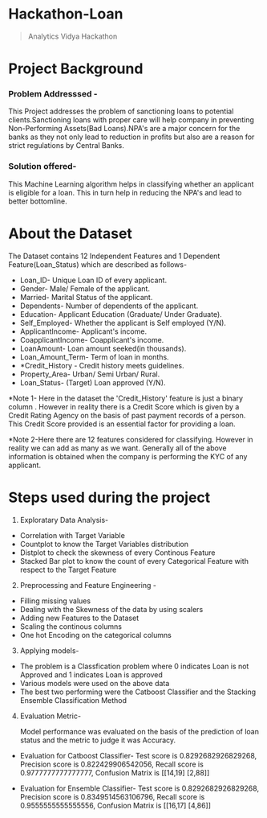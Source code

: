 # Hackathon-Loan
>Analytics Vidya Hackathon

# Project Background
### Problem Addresssed -
This Project addresses the problem of sanctioning loans to potential clients.Sanctioning loans with proper care will help company in preventing Non-Performing Assets(Bad  Loans).NPA's are a major concern for the banks as they not only lead to reduction in profits but also are a reason for strict regulations by Central Banks.
### Solution offered-
This Machine Learning algorithm helps in classifying whether an applicant is eligible for a loan. This in turn help in reducing the NPA's and lead to better bottomline. 

# About the Dataset
The Dataset contains 12 Independent Features and 1 Dependent Feature(Loan_Status) which are described as follows-
- Loan_ID-	Unique Loan ID of every applicant.
- Gender-	Male/ Female of the applicant.
- Married-	Marital Status of the applicant.
- Dependents-	Number of dependents of the applicant.
- Education-	Applicant Education (Graduate/ Under Graduate).
- Self_Employed-	Whether the applicant is Self employed (Y/N).
- ApplicantIncome-	Applicant's income.
- CoapplicantIncome-	Coapplicant's income.
- LoanAmount-	Loan amount seeked(in thousands).
- Loan_Amount_Term-	Term of loan in months.
- *Credit_History -	Credit history meets guidelines.
- Property_Area-	Urban/ Semi Urban/ Rural.
- Loan_Status-	(Target) Loan approved (Y/N).


*Note 1- Here in the dataset the 'Credit_History' feature is just a binary column . However in reality there is a Credit Score which is given by a Credit Rating Agency on the basis of past payment records of a person. This Credit Score provided is an essential factor for providing a loan.

*Note 2-Here there are 12 features considered for classifying. However in reality we can add as many as we want. Generally all of the above information is obtained when the company is performing the KYC of any applicant.

# Steps used during the project
1) Exploratary Data Analysis- 
  - Correlation with Target Variable
  - Countplot to know the Target Variables distribution
  - Distplot to check the skewness of every Continous Feature
  - Stacked Bar plot to know the count of every Categorical Feature with respect to the Target Feature
  
 2) Preprocessing and Feature Engineering -
  - Filling missing values
  - Dealing with the Skewness of the data by using scalers
  - Adding new Features to the Dataset
  - Scaling the continous columns
  - One hot Encoding on the categorical columns
  
  3) Applying models-
  - The problem is a Classfication problem where 0 indicates Loan is not Approved and 1 indicates Loan is approved
  - Various models were used on the above data
  - The best two performing were the Catboost Classifier and the Stacking Ensemble Classification Method
  
  4) Evaluation Metric-
   
     Model performance was evaluated on the basis of the prediction of loan status and the metric to judge it was Accuracy.
   
   - Evaluation for Catboost Classifier-
     Test score is  0.8292682926829268,
     Precision score is 0.822429906542056,
     Recall score is 0.9777777777777777,
     Confusion Matrix is 
      [[14,19]
      [2,88]]
      
   - Evaluation for Ensemble Classifier-
     Test score is  0.8292682926829268,
     Precision score is 0.8349514563106796,
     Recall score is 0.9555555555555556,
     Confusion Matrix is 
      [[16,17]
      [4,86]]
      
